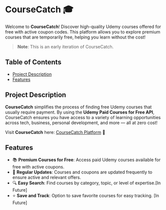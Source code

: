 # CourseCatch 🎓

Welcome to **CourseCatch**! Discover high-quality Udemy courses offered for free with active coupon codes. This platform allows you to explore premium courses that are temporarily free, helping you learn without the cost!

> **Note**: This is an early iteration of CourseCatch.

## Table of Contents
- [Project Description](#project-description)
- [Features](#features)



## Project Description

**CourseCatch** simplifies the process of finding free Udemy courses that usually require payment. By using the **Udemy Paid Courses for Free API**, CourseCatch ensures you have access to a variety of learning opportunities across tech, business, personal development, and more — all at zero cost!

Visit **CourseCatch** here: [CourseCatch Platform](https://course-catch.vercel.app/) 🚀



## Features

- 📚 **Premium Courses for Free**: Access paid Udemy courses available for free with active coupons.
- 🔄 **Regular Updates**: Courses and coupons are updated frequently to ensure active and relevant offers.
- 🔍 **Easy Search**: Find courses by category, topic, or level of expertise.[In Future]
- ⭐ **Save and Track**: Option to save favorite courses for easy tracking. [In Future]
